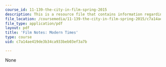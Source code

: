 ```yaml
---
course_id: 11-139-the-city-in-film-spring-2015
description: This is a resource file that contains information regarding modern times.
file_location: /coursemedia/11-139-the-city-in-film-spring-2015/c7a14ae419de3b34ca933beb03ef3a7b_MIT11_139S15_ModernTimes.pdf
file_type: application/pdf
layout: pdf
title: 'Film Notes: Modern Times'
type: course
uid: c7a14ae419de3b34ca933beb03ef3a7b

---
```

None